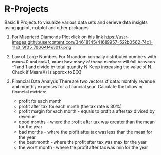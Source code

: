 # R-Projects
Basic R Projects to visualize various data sets and derieve data insights using ggplot, matplot and other packages.

1. For Mispriced Diamonds Plot click on this link
   https://user-images.githubusercontent.com/34618545/41689957-522b0562-74c1-11e8-9f35-78664f4e9917.png

2. Law of Large Numbers
   For N random normally distributed numbers with mean=0 and std=1, count how many of these numbers will fall between -1 and 1 and divide      by total quantity N. Keep increasing the value of N.
   Check if Mean(X) is approx to E(X)
   
3. Financial Data Analysis
   There are two vectors of data: monthly revenue and monthly expenses for a financial year. Calculate the following financial metrics:
   - profit for each month
   - profit after tax for each month (the tax rate is 30%)
   - profit margin for each month - equals to profit a after tax divided by revenue
   - good months - where the profit after tax was greater than the mean for the year
   - bad months - where the profit after tax was less than the mean for the year
   - the best month - where the profit after tax was max for the year
   - the worst month - where the profit after tax was min for the year
   

